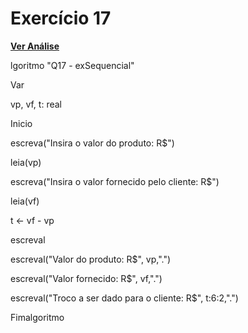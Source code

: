 # Exercício 17
[**Ver Análise**](Analise17.md)

lgoritmo "Q17 - exSequencial"

Var

vp, vf, t: real

Inicio

escreva("Insira o valor do produto: R$")

leia(vp)

escreva("Insira o valor fornecido pelo cliente: R$")

leia(vf)

t <- vf - vp

escreval

escreval("Valor do produto: R$", vp,".")

escreval("Valor fornecido: R$", vf,".")

escreval("Troco a ser dado para o cliente: R$", t:6:2,".")

Fimalgoritmo

